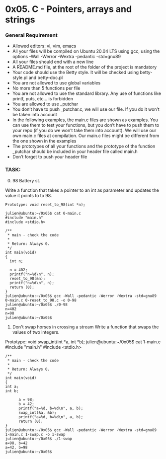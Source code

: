 # 0x05. C - Pointers, arrays and strings

### General Requirement
- Allowed editors: vi, vim, emacs
- All your files will be compiled on Ubuntu 20.04 LTS using gcc, using the options -Wall -Werror -Wextra -pedantic -std=gnu89
- All your files should end with a new line
- A README.md file, at the root of the folder of the project is mandatory
- Your code should use the Betty style. It will be checked using betty-style.pl and betty-doc.pl
- You are not allowed to use global variables
- No more than 5 functions per file
- You are not allowed to use the standard library. Any use of functions like printf, puts, etc… is forbidden
- You are allowed to use _putchar
- You don’t have to push _putchar.c, we will use our file. If you do it won’t be taken into account
- In the following examples, the main.c files are shown as examples. You can use them to test your functions, but you don’t have to push them to your repo (if you do we won’t take them into account). We will use our own main.c files at compilation. Our main.c files might be different from the one shown in the examples
- The prototypes of all your functions and the prototype of the function _putchar should be included in your header file called main.h
- Don’t forget to push your header file


### TASK:

0. 98 Battery st.

Write a function that takes a pointer to an int as parameter and updates the value it points to to 98.

    Prototype: void reset_to_98(int *n);

    julien@ubuntu:~/0x05$ cat 0-main.c
    #include "main.h"
    #include <stdio.h>

    /**
     * main - check the code 
     *
     * Return: Always 0.
     */
    int main(void)
    {
      int n;

      n = 402;
      printf("n=%d\n", n);
      reset_to_98(&n);
      printf("n=%d\n", n);
      return (0);
    }
    julien@ubuntu:~/0x05$ gcc -Wall -pedantic -Werror -Wextra -std=gnu89 0-main.c 0-reset_to_98.c -o 0-98
    julien@ubuntu:~/0x05$ ./0-98 
    n=402
    n=98
    julien@ubuntu:~/0x05$

1. Don't swap horses in crossing a stream
Write a function that swaps the values of two integers.

Prototype: void swap_int(int *a, int *b);
	julien@ubuntu:~/0x05$ cat 1-main.c
	#include "main.h"
	#include <stdio.h>

	/**
 	 * main - check the code
	 *
 	 * Return: Always 0.
	 */
	int main(void)
	{
	int a;
	int b;

    	  a = 98;
    	  b = 42;
    	  printf("a=%d, b=%d\n", a, b);
    	  swap_int(&a, &b);
    	  printf("a=%d, b=%d\n", a, b);
    	  return (0);
	}
	julien@ubuntu:~/0x05$ gcc -Wall -pedantic -Werror -Wextra -std=gnu89 1-main.c 1-swap.c -o 1-swap
	julien@ubuntu:~/0x05$ ./1-swap 
	a=98, b=42
	a=42, b=98
	julien@ubuntu:~/0x05$
